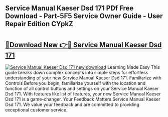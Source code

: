 ## Service Manual Kaeser Dsd 171 PDf Free Download - Part-5F5 Service Owner Guide - User Repair Edition CYpkZ

# <h2><a href="http://bc79227.oget.top/?id=Service+Manual+Kaeser+Dsd+171">🔗Download New 👉🔴 Service Manual Kaeser Dsd 171</a></h2>

[![Service Manual Kaeser Dsd 171 new download](https://i.imgur.com/5g1atiW.png)](http://bc79227.oget.top/?id=Service+Manual+Kaeser+Dsd+171)
Learning Made Easy This guide breaks down complex concepts into simple steps for effortless understanding of your new Service Manual Kaeser Dsd 171. Familiarize with Controls Before you begin, familiarize yourself with the location and function of all control buttons and settings on your Service Manual Kaeser Dsd 171. With features like list of features, your new Service Manual Kaeser Dsd 171 is a game-changer. Your Feedback Matters Service Manual Kaeser Dsd 171. We value your feedback and are committed to providing exceptional customer service.
